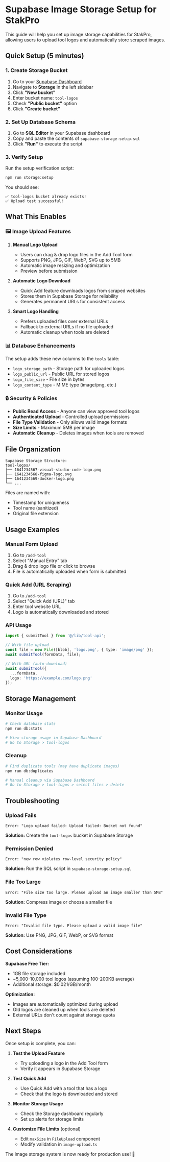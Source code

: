 # Supabase Image Storage Setup for StakPro

This guide will help you set up image storage capabilities for StakPro, allowing users to upload tool logos and automatically store scraped images.

## Quick Setup (5 minutes)

### 1. Create Storage Bucket

1. Go to your [Supabase Dashboard](https://supabase.com/dashboard/project/wqpanstubmsmvenjtosf)
2. Navigate to **Storage** in the left sidebar
3. Click **"New bucket"**
4. Enter bucket name: `tool-logos`
5. Check **"Public bucket"** option
6. Click **"Create bucket"**

### 2. Set Up Database Schema

1. Go to **SQL Editor** in your Supabase dashboard
2. Copy and paste the contents of `supabase-storage-setup.sql`
3. Click **"Run"** to execute the script

### 3. Verify Setup

Run the setup verification script:

```bash
npm run storage:setup
```

You should see:
```
✅ tool-logos bucket already exists!
✅ Upload test successful!
```

## What This Enables

### 🖼️ **Image Upload Features**

1. **Manual Logo Upload**
   - Users can drag & drop logo files in the Add Tool form
   - Supports PNG, JPG, GIF, WebP, SVG up to 5MB
   - Automatic image resizing and optimization
   - Preview before submission

2. **Automatic Logo Download**
   - Quick Add feature downloads logos from scraped websites
   - Stores them in Supabase Storage for reliability
   - Generates permanent URLs for consistent access

3. **Smart Logo Handling**
   - Prefers uploaded files over external URLs
   - Fallback to external URLs if no file uploaded
   - Automatic cleanup when tools are deleted

### 📊 **Database Enhancements**

The setup adds these new columns to the `tools` table:

- `logo_storage_path` - Storage path for uploaded logos
- `logo_public_url` - Public URL for stored logos  
- `logo_file_size` - File size in bytes
- `logo_content_type` - MIME type (image/png, etc.)

### 🔒 **Security & Policies**

- **Public Read Access** - Anyone can view approved tool logos
- **Authenticated Upload** - Controlled upload permissions
- **File Type Validation** - Only allows valid image formats
- **Size Limits** - Maximum 5MB per image
- **Automatic Cleanup** - Deletes images when tools are removed

## File Organization

```
Supabase Storage Structure:
tool-logos/
├── 1641234567-visual-studio-code-logo.png
├── 1641234568-figma-logo.svg
├── 1641234569-docker-logo.png
└── ...
```

Files are named with:
- Timestamp for uniqueness
- Tool name (sanitized)
- Original file extension

## Usage Examples

### Manual Form Upload
1. Go to `/add-tool`
2. Select "Manual Entry" tab
3. Drag & drop logo file or click to browse
4. File is automatically uploaded when form is submitted

### Quick Add (URL Scraping)
1. Go to `/add-tool`
2. Select "Quick Add (URL)" tab
3. Enter tool website URL
4. Logo is automatically downloaded and stored

### API Usage
```typescript
import { submitTool } from '@/lib/tool-api';

// With file upload
const file = new File([blob], 'logo.png', { type: 'image/png' });
await submitTool(formData, file);

// With URL (auto-download)
await submitTool({
  ...formData,
  logo: 'https://example.com/logo.png'
});
```

## Storage Management

### Monitor Usage
```bash
# Check database stats
npm run db:stats

# View storage usage in Supabase Dashboard
# Go to Storage > tool-logos
```

### Cleanup
```bash
# Find duplicate tools (may have duplicate images)
npm run db:duplicates

# Manual cleanup via Supabase Dashboard
# Go to Storage > tool-logos > select files > delete
```

## Troubleshooting

### Upload Fails
```
Error: "Logo upload failed: Upload failed: Bucket not found"
```
**Solution:** Create the `tool-logos` bucket in Supabase Storage

### Permission Denied
```
Error: "new row violates row-level security policy"
```
**Solution:** Run the SQL script in `supabase-storage-setup.sql`

### File Too Large
```
Error: "File size too large. Please upload an image smaller than 5MB"
```
**Solution:** Compress image or choose a smaller file

### Invalid File Type
```
Error: "Invalid file type. Please upload a valid image file"
```
**Solution:** Use PNG, JPG, GIF, WebP, or SVG format

## Cost Considerations

**Supabase Free Tier:**
- 1GB file storage included
- ~5,000-10,000 tool logos (assuming 100-200KB average)
- Additional storage: $0.021/GB/month

**Optimization:**
- Images are automatically optimized during upload
- Old logos are cleaned up when tools are deleted
- External URLs don't count against storage quota

## Next Steps

Once setup is complete, you can:

1. **Test the Upload Feature**
   - Try uploading a logo in the Add Tool form
   - Verify it appears in Supabase Storage

2. **Test Quick Add**
   - Use Quick Add with a tool that has a logo
   - Check that the logo is downloaded and stored

3. **Monitor Storage Usage**
   - Check the Storage dashboard regularly
   - Set up alerts for storage limits

4. **Customize File Limits** (optional)
   - Edit `maxSize` in `FileUpload` component
   - Modify validation in `image-upload.ts`

The image storage system is now ready for production use! 🎉